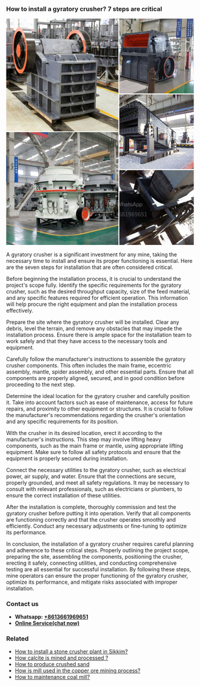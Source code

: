 <h3>How to install a gyratory crusher? 7 steps are critical</h3><img src='1701745295.jpg' alt=''><p>A gyratory crusher is a significant investment for any mine, taking the necessary time to install and ensure its proper functioning is essential. Here are the seven steps for installation that are often considered critical.</p><p>Before beginning the installation process, it is crucial to understand the project's scope fully. Identify the specific requirements for the gyratory crusher, such as the desired throughput capacity, size of the feed material, and any specific features required for efficient operation. This information will help procure the right equipment and plan the installation process effectively.</p><p>Prepare the site where the gyratory crusher will be installed. Clear any debris, level the terrain, and remove any obstacles that may impede the installation process. Ensure there is ample space for the installation team to work safely and that they have access to the necessary tools and equipment.</p><p>Carefully follow the manufacturer's instructions to assemble the gyratory crusher components. This often includes the main frame, eccentric assembly, mantle, spider assembly, and other essential parts. Ensure that all components are properly aligned, secured, and in good condition before proceeding to the next step.</p><p>Determine the ideal location for the gyratory crusher and carefully position it. Take into account factors such as ease of maintenance, access for future repairs, and proximity to other equipment or structures. It is crucial to follow the manufacturer's recommendations regarding the crusher's orientation and any specific requirements for its position.</p><p>With the crusher in its desired location, erect it according to the manufacturer's instructions. This step may involve lifting heavy components, such as the main frame or mantle, using appropriate lifting equipment. Make sure to follow all safety protocols and ensure that the equipment is properly secured during installation.</p><p>Connect the necessary utilities to the gyratory crusher, such as electrical power, air supply, and water. Ensure that the connections are secure, properly grounded, and meet all safety regulations. It may be necessary to consult with relevant professionals, such as electricians or plumbers, to ensure the correct installation of these utilities.</p><p>After the installation is complete, thoroughly commission and test the gyratory crusher before putting it into operation. Verify that all components are functioning correctly and that the crusher operates smoothly and efficiently. Conduct any necessary adjustments or fine-tuning to optimize its performance.</p><p>In conclusion, the installation of a gyratory crusher requires careful planning and adherence to these critical steps. Properly outlining the project scope, preparing the site, assembling the components, positioning the crusher, erecting it safely, connecting utilities, and conducting comprehensive testing are all essential for successful installation. By following these steps, mine operators can ensure the proper functioning of the gyratory crusher, optimize its performance, and mitigate risks associated with improper installation.</p><h3>Contact us</h3><ul><li><strong>Whatsapp:&nbsp;<a href="https://wa.me/8613661969651">+8613661969651</a></strong></li><li><a href="https://swt.shibang-china.com/?git&amp;zhl&amp;How to install a gyratory crusher 7 steps are critical"><strong>Online Service(chat now)</strong></a></li></ul><h3>Related</h3><ul><li><a href='How to install a stone crusher plant in Sikkim.md'>How to install a stone crusher plant in Sikkim?</a></li><li><a href='How calcite is mined and processed .md'>How calcite is mined and processed ?</a></li><li><a href='How to produce crushed sand.md'>How to produce crushed sand</a></li><li><a href='How is mill used in the copper ore mining process.md'>How is mill used in the copper ore mining process?</a></li><li><a href='How to maintenance coal mill.md'>How to maintenance coal mill?</a></li></ul>